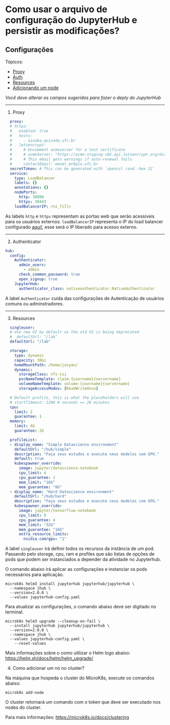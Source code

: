 # Como usar o arquivo de configuração do JupyterHub e persistir as modificações? 

## Configurações
Tópicos:
  - [Proxy](#proxy)
  - [Auth](#auth)
  - [Resources](#resources)
  - [Adicionando um node](#nos_cluster)

*Você deve alterar os campos sugeridos para fazer o deply do JupyterHub*

---

1. <p id="proxy">Proxy</p>
```yaml
  proxy:
  # https:
  #   enabled: true
  #   hosts:
  #     - aiuaba.quixada.ufc.br
  #   letsencrypt:
  #     # Uncomment acmeserver for a test certificate
  #     # acmeServer: "https://acme-staging-v02.api.letsencrypt.org/directory"
  #     # This email gets warnings if auto-renewal fails
  #     contactEmail: manel_mr@alu.ufc.br
  secretToken: # This can be generated with `openssl rand -hex 32`
  service:
    type: LoadBalancer
    labels: {}
    annotations: {}
    nodePorts:
      http: 30080 
      https: 30443
    loadBalancerIP: <to_fill> 
```

As labels `http` e `https` representam as portas web que serão acessíveis para os usuários externos. `loadBalancerIP` representa o IP do load balancer configurado [aqui!](../ansible/roles/master_config/tasks/microk8s-addons.yml), esse será o IP liberado para acesso externo.

---

2. <p id="auth">Authenticator</p>

```yaml
hub:
  config:
    Authenticator:
      admin_users:
        - admin
      check_common_password: true
      open_signup: true
    JupyterHub:
      authenticator_class: nativeauthenticator.NativeAuthenticator

```
A label `Authenticator` cuida das configurações de Autenticação de usuários comuns ou adminstradores.

---

3. <p id="resources">Resources</p>
```yaml
  singleuser:
  # Use new UI by default as the old UI is being deprecated
  #  defaultUrl: "/lab"
  defaultUrl: "/lab"

  storage:
    type: dynamic
    capacity: 30Gi
    homeMountPath: /home/jovyan/
    dynamic:
      storageClass: nfs-csi
      pvcNameTemplate: claim-{username}{servername}
      volumeNameTemplate: volume-{username}{servername}
      storageAccessModes: [ReadWriteOnce]

  # Default profile, this is what the placeholders will use
  # startTimeout: 1200 # seconds == 20 minutes
  cpu:
    limit: 2
    guarantee: 1
  memory:
    limit: 4G
    guarantee: 2G

  profileList:
  - display_name: "Simple Datascience environment"
    defaultUrl: "/hub/simple"
    description: "Faça seus estudos e execute seus modelos sem GPU."
    default: true
    kubespawner_override:
      image: jupyter/datascience-notebook
      cpu_limit: 4
      cpu_guarantee: 2
      mem_limit: "16G"
      mem_guarantee: "8G"
  - display_name: "Hard Datascience environment"
    defaultUrl: "/hub/hard"
    description: "Faça seus estudos e execute seus modelos com GPU."
    kubespawner_override:
      image: jupyter/tensorflow-notebook
      cpu_limit: 8
      cpu_guarantee: 4
      mem_limit: "32G"
      mem_guarantee: "16G"
      extra_resource_limits:
        nvidia.com/gpu: "1"
```

A label `singleuser` irá definir todos os recursos da instância de um pod. Passando pelo storage, cpu, ram e profiles que são listas de opções de pods que podem ser instanciados a depender da atividade no Jupyterhub.

O comando abaixo irá aplicar as configurações e instanciar os pods necessários para aplicação.


```shell
microk8s helm3 install jupyterhub jupyterhub/jupyterhub \
  --namespace jhub \
  --version=2.0.0 \
  --values jupyterhub-config.yaml
```

Para atualizar as configurações, o comando abaixo deve ser digitado no terminal.

```shell
microk8s helm3 upgrade --cleanup-on-fail \
  --install jupyterhub jupyterhub/jupyterhub \
  --version=2.0.0 \
  --namespace jhub \
  --values jupyterhub-config.yaml \
	--reset-values
```

Mais informações sobre o como utilizar o Helm logo abaixo:
https://helm.sh/docs/helm/helm_upgrade/


4. <p id="nos_cluster">Como adicionar um nó no cluster?</p>

Na máquina que hospeda o cluster do MicroK8s, execute os comandos abaixo:
```shell
microk8s add-node
```

O cluster retornará um comando com o token que deve ser executado nos nodes do cluster.

Para mais informações: https://microk8s.io/docs/clustering


